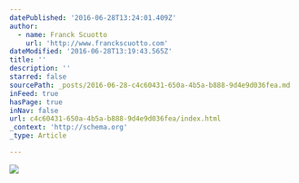 ```yaml
---
datePublished: '2016-06-28T13:24:01.409Z'
author:
  - name: Franck Scuotto
    url: 'http://www.franckscuotto.com'
dateModified: '2016-06-28T13:19:43.565Z'
title: ''
description: ''
starred: false
sourcePath: _posts/2016-06-28-c4c60431-650a-4b5a-b888-9d4e9d036fea.md
inFeed: true
hasPage: true
inNav: false
url: c4c60431-650a-4b5a-b888-9d4e9d036fea/index.html
_context: 'http://schema.org'
_type: Article

---
```

![](https://imgflo.herokuapp.com/graph/vahj1ThiexotieMo/855c77744fd06379c739541d9d6e33cf/croprotate.jpg?cropheight=1230&cropwidth=2114&degrees=0&input=https%3A%2F%2Fthe-grid-user-content.s3-us-west-2.amazonaws.com%2Fe98c1d1f-4360-4f4c-85d1-7c6a5ee520a0.jpg&x=0&y=0)